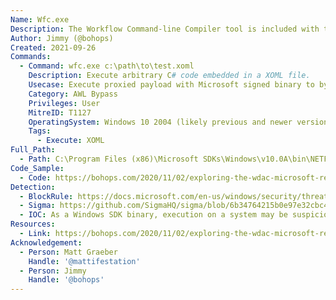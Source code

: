 ```yaml
---
Name: Wfc.exe
Description: The Workflow Command-line Compiler tool is included with the Windows Software Development Kit (SDK).
Author: Jimmy (@bohops)
Created: 2021-09-26
Commands:
  - Command: wfc.exe c:\path\to\test.xoml
    Description: Execute arbitrary C# code embedded in a XOML file.
    Usecase: Execute proxied payload with Microsoft signed binary to bypass WDAC policies
    Category: AWL Bypass
    Privileges: User
    MitreID: T1127
    OperatingSystem: Windows 10 2004 (likely previous and newer versions as well)
    Tags:
      - Execute: XOML
Full_Path:
  - Path: C:\Program Files (x86)\Microsoft SDKs\Windows\v10.0A\bin\NETFX 4.8 Tools\wfc.exe
Code_Sample:
  - Code: https://bohops.com/2020/11/02/exploring-the-wdac-microsoft-recommended-block-rules-part-ii-wfc-fsi/
Detection:
  - BlockRule: https://docs.microsoft.com/en-us/windows/security/threat-protection/windows-defender-application-control/microsoft-recommended-block-rules
  - Sigma: https://github.com/SigmaHQ/sigma/blob/6b34764215b0e97e32cbc4c6325fc933d2695c3a/rules/windows/process_creation/proc_creation_win_lolbin_wfc.yml
  - IOC: As a Windows SDK binary, execution on a system may be suspicious
Resources:
  - Link: https://bohops.com/2020/11/02/exploring-the-wdac-microsoft-recommended-block-rules-part-ii-wfc-fsi/
Acknowledgement:
  - Person: Matt Graeber
    Handle: '@mattifestation'
  - Person: Jimmy
    Handle: '@bohops'
---
```

